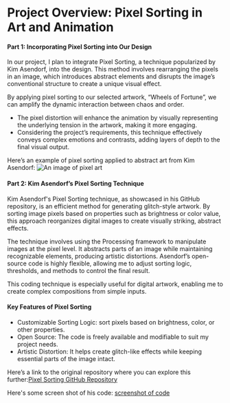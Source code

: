 # **Project Overview: Pixel Sorting in Art and Animation**
#### Part 1: Incorporating Pixel Sorting into Our Design
In our project, I plan to integrate Pixel Sorting, a technique popularized by Kim Asendorf, into the design. This method involves rearranging the pixels in an image, which introduces abstract elements and disrupts the image’s conventional structure to create a unique visual effect.

By applying pixel sorting to our selected artwork, “Wheels of Fortune”, we can amplify the dynamic interaction between chaos and order. 
- The pixel distortion will enhance the animation by visually representing the underlying tension in the artwork, making it more engaging. 
- Considering the project’s requirements, this technique effectively conveys complex emotions and contrasts, adding layers of depth to the final visual output.

Here’s an example of pixel sorting applied to abstract art from Kim Asendorf: ![An image of pixel art ](https://ejz2x5ppb98.exactdn.com/wp-content/uploads/2024/02/artifact-4-copia-1536x864.jpg?strip=all&lossy=1&ssl=1)

#### Part 2: Kim Asendorf’s Pixel Sorting Technique
Kim Asendorf's Pixel Sorting technique, as showcased in his GitHub repository, is an efficient method for generating glitch-style artwork. By sorting image pixels based on properties such as brightness or color value, this approach reorganizes digital images to create visually striking, abstract effects.

The technique involves using the Processing framework to manipulate images at the pixel level. It abstracts parts of an image while maintaining recognizable elements, producing artistic distortions. Asendorf’s open-source code is highly flexible, allowing me to adjust sorting logic, thresholds, and methods to control the final result.

This coding technique is especially useful for digital artwork, enabling me to create complex compositions from simple inputs.

#### Key Features of Pixel Sorting
- Customizable Sorting Logic: sort pixels based on brightness, color, or other properties.
- Open Source: The code is freely available and modifiable to suit my project needs.
- Artistic Distortion: It helps create glitch-like effects while keeping essential parts of the image intact.

Here’s a link to the original repository where you can explore this further:[Pixel Sorting GitHub Repository](https://github.com/kimasendorf/ASDFPixelSort)

Here's some screen shot of his code: [screenshot of code](readmeImages/screenshot%20of%20code.jpg)